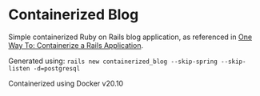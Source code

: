 # Containerized Blog

Simple containerized Ruby on Rails blog application, as referenced in [One Way To: Containerize a Rails Application](https://cpcwood.com/blog).

Generated using: ```rails new containerized_blog --skip-spring --skip-listen -d=postgresql```

Containerized using Docker v20.10